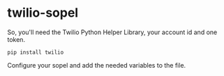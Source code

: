 # twilio-sopel

So, you'll need the Twilio Python Helper Library, your account id and one token.

`pip install twilio`

Configure your sopel and add the needed variables to the file.
